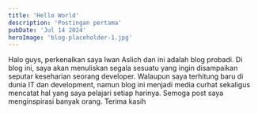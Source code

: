 ```yaml
---
title: 'Hello World'
description: 'Postingan pertama'
pubDate: 'Jul 14 2024'
heroImage: 'blog-placeholder-1.jpg'
---
```


Halo guys, perkenalkan saya Iwan Aslich dan ini adalah blog probadi. Di blog ini, saya akan menuliskan segala sesuatu yang ingin disampaikan seputar keseharian seorang developer. Walaupun saya terhitung baru di dunia IT dan development, namun blog ini menjadi media curhat sekaligus mencatat hal yang saya pelajari setiap harinya. Semoga post saya menginspirasi banyak orang. Terima kasih
